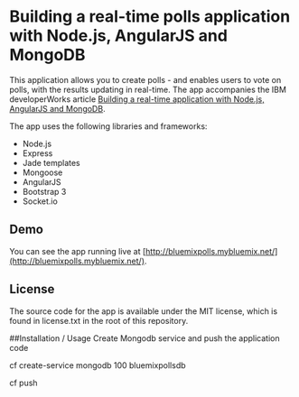 # Building a real-time polls application with Node.js, AngularJS and MongoDB

This application allows you to create polls - and enables users to vote on polls,
with the results updating in real-time. The app accompanies the IBM developerWorks article
[Building a real-time application with Node.js, AngularJS and MongoDB](http://www.ibm.com/developerworks/library/wa-nodejs-polling-app/).

The app uses the following libraries and frameworks:

* Node.js
* Express
* Jade templates
* Mongoose
* AngularJS
* Bootstrap 3
* Socket.io

## Demo

You can see the app running live at [http://bluemixpolls.mybluemix.net/](http://bluemixpolls.mybluemix.net/).

## License

The source code for the app is available under the MIT license, which is found in license.txt in the root
of this repository.

##Installation / Usage
Create Mongodb service and push the application code

 cf create-service mongodb 100 bluemixpollsdb 
 
 cf push 